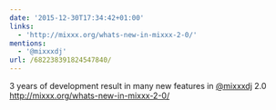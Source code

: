 ```yaml
---
date: '2015-12-30T17:34:42+01:00'
links:
  - 'http://mixxx.org/whats-new-in-mixxx-2-0/'
mentions:
  - '@mixxxdj'
url: /682238391824547840/
---
```

3 years of development result in many new features in [@mixxxdj](https://twitter.com/@mixxxdj) 2.0 http://mixxx.org/whats-new-in-mixxx-2-0/
